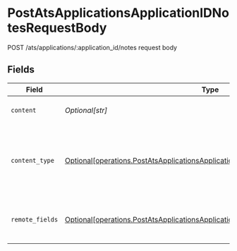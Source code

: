 # PostAtsApplicationsApplicationIDNotesRequestBody

POST /ats/applications/:application_id/notes request body


## Fields

| Field                                                                                                                                                                            | Type                                                                                                                                                                             | Required                                                                                                                                                                         | Description                                                                                                                                                                      |
| -------------------------------------------------------------------------------------------------------------------------------------------------------------------------------- | -------------------------------------------------------------------------------------------------------------------------------------------------------------------------------- | -------------------------------------------------------------------------------------------------------------------------------------------------------------------------------- | -------------------------------------------------------------------------------------------------------------------------------------------------------------------------------- |
| `content`                                                                                                                                                                        | *Optional[str]*                                                                                                                                                                  | :heavy_check_mark:                                                                                                                                                               | UTF-8 content of the note.                                                                                                                                                       |
| `content_type`                                                                                                                                                                   | [Optional[operations.PostAtsApplicationsApplicationIDNotesRequestBodyContentType]](undefined/models/operations/postatsapplicationsapplicationidnotesrequestbodycontenttype.md)   | :heavy_check_mark:                                                                                                                                                               | Content type of the note. Currently only `PLAIN_TEXT` is supported.                                                                                                              |
| `remote_fields`                                                                                                                                                                  | [Optional[operations.PostAtsApplicationsApplicationIDNotesRequestBodyRemoteFields]](undefined/models/operations/postatsapplicationsapplicationidnotesrequestbodyremotefields.md) | :heavy_minus_sign:                                                                                                                                                               | Tool specific remote fields for the note.                                                                                                                                        |